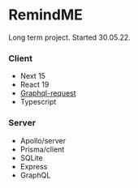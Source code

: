 # RemindME
Long term project. Started 30.05.22.

### Client
* Next 15
* React 19
* [Graphql-request](https://www.npmjs.com/package/graphql-request)
* Typescript

### Server
* Apollo/server
* Prisma/client
* SQLite
* Express
* GraphQL
